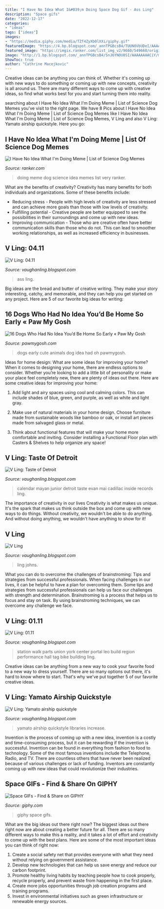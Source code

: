 ```yaml
---
title: "I Have No Idea What I&#039;m Doing Space Dog Gif - Ass Ling"
description: "Space gifs"
date: "2022-12-17"
categories:
- "ideas"
tags: ["ideas"]
images:
- "https://media.giphy.com/media/TZf4ZyXb0lXXi/giphy.gif"
featuredImage: "https://4.bp.blogspot.com/_annTPGBcsB4/TUUN0VbUDeI/AAAAAAAAEMc/O08b0mqgTYE/s1600/IMGP7485.JPG"
featured_image: "https://imgix.ranker.com/list_img_v2/9660/549660/original/very-best-of-the-i-have-no-idea-what-i-m-doing-meme-u1?w=817&amp;h=427&amp;fm=jpg&amp;q=50&amp;fit=crop"
image: "http://1.bp.blogspot.com/_annTPGBcsB4/SnJ6YNOU8SI/AAAAAAAACiY/mgY3GaGRxP4/w1200-h630-p-k-no-nu/yamato-airship-quick-styleb.jpg"
ShowToc: true
author: "Cathrine Macejkovic"
---
```



Creative ideas can be anything you can think of. Whether it's coming up with new ways to do something or coming up with new concepts, creativity is all around us. There are many different ways to come up with creative ideas, so find what works best for you and start turning them into reality.

	

		
searching about I Have No Idea What I&#039;m Doing Meme | List of Science Dog Memes you've visit to the right page. We have 8 Pics about I Have No Idea What I&#039;m Doing Meme | List of Science Dog Memes like I Have No Idea What I&#039;m Doing Meme | List of Science Dog Memes, V Ling and also V Ling: Yamato airship quickstyle. Here you go:
		
    
## I Have No Idea What I&#039;m Doing Meme | List Of Science Dog Memes

<img loading=lazy src="https://imgix.ranker.com/list_img_v2/9660/549660/original/very-best-of-the-i-have-no-idea-what-i-m-doing-meme-u1?w=817&amp;h=427&amp;fm=jpg&amp;q=50&amp;fit=crop" onerror="this.onerror=null;this.src='https://tse1.mm.bing.net/th?id=OIP.KJHQ9gBiKzd7h5JQu5Qn3gHaD3&amp;pid=15.1';" alt="I Have No Idea What I&#039;m Doing Meme | List of Science Dog Memes">

_Source: ranker.com_

>doing meme dog science idea memes list very ranker. 

	

What are the benefits of creativity?
Creativity has many benefits for both individuals and organizations. Some of these benefits include: 
- Reducing stress - People with high levels of creativity are less stressed and can achieve more goals than those with low levels of creativity. 
- Fulfilling potential - Creative people are better equipped to see the possibilities in their surroundings and come up with new ideas. 
- Improving communication - Those who are creative often have better communication skills than those who do not. This can lead to smoother working relationships, as well as increased efficiency in businesses.

    
## V Ling: 04.11

<img loading=lazy src="https://2.bp.blogspot.com/-cPbzmGfCilg/TbecVWDtNOI/AAAAAAAAEOg/p7DJekqzRpA/s1600/IMGP7984.JPG" onerror="this.onerror=null;this.src='https://tse4.mm.bing.net/th?id=OIP.9PGYDGph77uZr-zZuB31awHaLI&amp;pid=15.1';" alt="V Ling: 04.11">

_Source: vaughanling.blogspot.com_

>ass ling. 

	

Big ideas are the bread and butter of creative writing. They make your story interesting, catchy, and memorable, and they can help you get started on any project. Here are 5 of our favorite big ideas for writing:

    
## 16 Dogs Who Had No Idea You’d Be Home So Early « Paw My Gosh

<img loading=lazy src="http://www.pawmygosh.com/wp-content/uploads/2014/11/early8.gif" onerror="this.onerror=null;this.src='https://tse3.mm.bing.net/th?id=OIP.mCWdZBi1I_QOHv4XoC9J2wHaEt&amp;pid=15.1';" alt="16 Dogs Who Had No Idea You’d Be Home So Early « Paw My Gosh">

_Source: pawmygosh.com_

>dogs early cute animals dog idea had oh pawmygosh. 

	

Ideas for home design: What are some ideas for improving your home?
When it comes to designing your home, there are endless options to consider. Whether you’re looking to add a little bit of personality or make your place feel completely new, there are plenty of ideas out there. Here are some creative ideas for improving your home: 
1. Add light and airy spaces using cool and calming colors. This can include shades of blue, green, and purple, as well as white and light gray.

2. Make use of natural materials in your home design. Choose furniture made from sustainable woods like bamboo or oak, or install art pieces made from salvaged glass or metal.

3. Think about functional features that will make your home more comfortable and inviting. Consider installing a Functional Floor plan with Casters & Shelves to help organize any space! 


    
## V Ling: Taste Of Detroit

<img loading=lazy src="http://3.bp.blogspot.com/_annTPGBcsB4/TJ6B9yMSIEI/AAAAAAAAEAg/0Ho6pUmOC6o/s1600/IMGP6127.JPG" onerror="this.onerror=null;this.src='https://tse3.mm.bing.net/th?id=OIP.aB64eBu764XI2w_tLdaxrQHaLI&amp;pid=15.1';" alt="V Ling: Taste of Detroit">

_Source: vaughanling.blogspot.com_

>calendar mayan junior detroit taste evan mai cadillac inside records ling. 

	

The importance of creativity in our lives
Creativity is what makes us unique. It's the spark that makes us think outside the box and come up with new ways to do things. Without creativity, we wouldn't be able to do anything. And without doing anything, we wouldn't have anything to show for it!

    
## V Ling

<img loading=lazy src="http://1.bp.blogspot.com/_annTPGBcsB4/R4hrJnWI2pI/AAAAAAAAACc/cjlgguapR20/w1200-h630-p-k-no-nu/DSC02286.JPG" onerror="this.onerror=null;this.src='https://tse1.mm.bing.net/th?id=OIP.XDodjDZXQHZuAlkYh6dcpAHaD4&amp;pid=15.1';" alt="V Ling">

_Source: vaughanling.blogspot.com_

>ling johns. 

	

What you can do to overcome the challenges of brainstroming: Tips and strategies from successful professionals.
When facing challenges in our lives, it can be helpful to have a plan for overcoming them. Some tips and strategies from successful professionals can help us face our challenges with strength and determination. Brainstroming is a process that helps us to focus and stay on task. By using brainstroming techniques, we can overcome any challenge we face.

    
## V Ling: 01.11

<img loading=lazy src="https://4.bp.blogspot.com/_annTPGBcsB4/TUUN0VbUDeI/AAAAAAAAEMc/O08b0mqgTYE/s1600/IMGP7485.JPG" onerror="this.onerror=null;this.src='https://tse2.mm.bing.net/th?id=OIP.NM9F2AsMWxDDibaVSkkOZwHaE7&amp;pid=15.1';" alt="V Ling: 01.11">

_Source: vaughanling.blogspot.com_

>station walk parts union york center portal leo build region performance hall tag bike building ling. 

	

Creative ideas can be anything from a new way to cook your favorite food to a new way to dress yourself. There are so many options out there, it's hard to know where to start. That's why we've put together 5 of our favorite creative ideas.

    
## V Ling: Yamato Airship Quickstyle

<img loading=lazy src="http://1.bp.blogspot.com/_annTPGBcsB4/SnJ6YNOU8SI/AAAAAAAACiY/mgY3GaGRxP4/w1200-h630-p-k-no-nu/yamato-airship-quick-styleb.jpg" onerror="this.onerror=null;this.src='https://tse3.mm.bing.net/th?id=OIP.ny03YcB1r2FADuOitf-AOAHaCg&amp;pid=15.1';" alt="V Ling: Yamato airship quickstyle">

_Source: vaughanling.blogspot.com_

>yamato airship quickstyle libraries increase. 

	

Invention is the process of coming up with a new idea, invention is a costly and time-consuming process, but it can be rewarding if the invention is successful. Invention can be found in everything from fashion to food to technology. Some of the most famous inventions include the Telephone, Radio, and TV. There are countless others that have never been realized because of various challenges or lack of funding. Inventors are constantly coming up with new ideas that could revolutionize their industries.

    
## Space GIFs - Find &amp; Share On GIPHY

<img loading=lazy src="https://media.giphy.com/media/TZf4ZyXb0lXXi/giphy.gif" onerror="this.onerror=null;this.src='https://tse2.mm.bing.net/th?id=OIP.xK6d9rp28ICLu5ZcbGNG1AHaHa&amp;pid=15.1';" alt="Space GIFs - Find &amp; Share on GIPHY">

_Source: giphy.com_

>giphy space gifs. 

	

What are the big ideas out there right now?
The biggest ideas out there right now are about creating a better future for all. There are so many different ways to make this a reality, and it takes a lot of effort and creativity to come up with the best plans. Here are some of the most important ideas you can think of right now:
1. Create a social safety net that provides everyone with what they need without relying on government assistance.
2. Develop new technologies that can help us save energy and reduce our carbon footprint. 
3. Promote healthy living habits by teaching people how to cook properly, recycle properly, and prevent waste from happening in the first place. 
4. Create more jobs opportunities through job creation programs and training programs. 
5. Invest in environmental initiatives such as green infrastructure or renewable energy sources.


